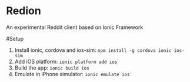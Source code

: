 Redion
=====================

An experimental Reddit client based on Ionic Framework

#Setup

1. Install ionic, cordova and ios-sim: `npm install -g cordova ionic ios-sim`
2. Add iOS platform: `ionic platform add ios`
3. Build the app: `ionic build ios`
4. Emulate in iPhone simulator: `ionic emulate ios`
